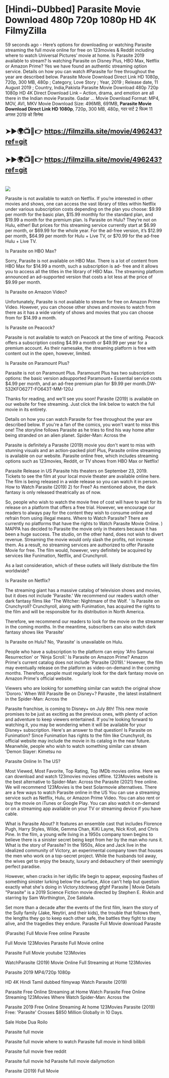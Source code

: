 # [Hindi~DUbbed] Parasite Movie Download 480p 720p 1080p HD 4K FilmyZilla


59 seconds ago - Here’s options for downloading or watching Parasite streaming the full movie online for free on 123movies & Reddit including where to watch Universal Pictures’ movie at home. Is Parasite 2019 available to stream? Is watching Parasite on Disney Plus, HBO Max, Netflix or Amazon Prime? Yes we have found an authentic streaming option service. Details on how you can watch #Parasite for free throughout the year are described below. Parasite Movie Download Direct Link HD 1080p, 720p, 300 MB, 480p ; Category, Love Story ; Year, 2019 ; Release date, 11 August 2019 ; Country, India,Pakista Parasite Movie Download 480p 720p 1080p HD 4K Direct Download Link – Action, drama, and emotion are all there in the Indian movie Parasite. Gadar ...
Movie Download Format: MP4, MOV, AVI, MKV
Movie Download Size: 496MB, 691MB, **Parasite Movie Download Direct Link HD 1080p**, 720p, 300 MB, 480p, गदर पार्ट 2 फिल्म 11 अगस्त 2019 को सिनेमा

## ➤►🌍📺📱👉   https://filmzilla.site/movie/496243?ref=git

## ➤►🌍📺📱👉   https://filmzilla.site/movie/496243?ref=git

#

<img src="https://image.tmdb.org/t/p/w780//8eihUxjQsJ7WvGySkVMC0EwbPAD.jpg" />

Parasite is not available to watch on Netflix. If you’re interested in other movies and shows, one can access the vast library of titles within Netflix under various subscription costs depending on the plan you choose: $9.99 per month for the basic plan, $15.99 monthly for the standard plan, and $19.99 a month for the premium plan. Is Parasite on Hulu? They’re not on Hulu, either! But prices for this streaming service currently start at $6.99 per month, or $69.99 for the whole year. For the ad-free version, it’s $12.99 per month, $64.99 per month for Hulu + Live TV, or $70.99 for the ad-free Hulu + Live TV.

Is Parasite on HBO Max?

Sorry, Parasite is not available on HBO Max. There is a lot of content from HBO Max for $14.99 a month, such a subscription is ad- free and it allows you to access all the titles in the library of HBO Max. The streaming platform announced an ad-supported version that costs a lot less at the price of $9.99 per month.

Is Parasite on Amazon Video?

Unfortunately, Parasite is not available to stream for free on Amazon Prime Video. However, you can choose other shows and movies to watch from there as it has a wide variety of shows and movies that you can choose from for $14.99 a month.

Is Parasite on Peacock?

Parasite is not available to watch on Peacock at the time of writing. Peacock offers a subscription costing $4.99 a month or $49.99 per year for a premium account. As their namesake, the streaming platform is free with content out in the open, however, limited.

Is Parasite on Paramount Plus?

Parasite is not on Paramount Plus. Paramount Plus has two subscription options: the basic version adsupported Paramount+ Essential service costs $4.99 per month, and an ad-free premium plan for $9.99 per month.DW-532KFO627T-FO643T-MM-120J

Thanks for reading, and we'll see you soon! Parasite (2019) is available on our website for free streaming. Just click the link below to watch the full movie in its entirety.

Details on how you can watch Parasite for free throughout the year are described below. If you're a fan of the comics, you won't want to miss this one! The storyline follows Parasite as he tries to find his way home after being stranded on an alien planet. Spider-Man: Across the

Parasite is definitely a Parasite (2019) movie you don't want to miss with stunning visuals and an action-packed plot! Plus, Parasite online streaming is available on our website. Parasite online free, which includes streaming options such as 123movies, Reddit, or TV shows from HBO Max or Netflix!

Parasite Release in US Parasite hits theaters on September 23, 2019. Tickets to see the film at your local movie theater are available online here. The film is being released in a wide release so you can watch it in person. How to Watch Parasite (2019) 2) for Free? As mentioned above, the dark fantasy is only released theatrically as of now.

So, people who wish to watch the movie free of cost will have to wait for its release on a platform that offers a free trial. However, we encourage our readers to always pay for the content they wish to consume online and refrain from using illegal means. Where to Watch Parasite? There are currently no platforms that have the rights to Watch Parasite Movie Online. ) MAPPA has decided to Parasite the movie only in theaters because it has been a huge success. The studio, on the other hand, does not wish to divert revenue. Streaming the movie would only slash the profits, not increase them. As a result, no streaming services are authorized to offer Parasite Movie for free. The film would, however, very definitely be acquired by services like Funimation, Netflix, and Crunchyroll.

As a last consideration, which of these outlets will likely distribute the film worldwide?

Is Parasite on Netflix?

The streaming giant has a massive catalog of television shows and movies, but it does not include 'Parasite.' We recommend our readers watch other dark fantasy films like 'The Witcher: Nightmare of the Wolf. ' Is Parasite on Crunchyroll? Crunchyroll, along with Funimation, has acquired the rights to the film and will be responsible for its distribution in North America.

Therefore, we recommend our readers to look for the movie on the streamer in the coming months. In the meantime, subscribers can also watch dark fantasy shows like 'Parasite'

Is Parasite on Hulu? No, 'Parasite' is unavailable on Hulu.

People who have a subscription to the platform can enjoy 'Afro Samurai Resurrection' or 'Ninja Scroll.' Is Parasite on Amazon Prime? Amazon Prime's current catalog does not include 'Parasite (2019).' However, the film may eventually release on the platform as video-on-demand in the coming months. Therefore, people must regularly look for the dark fantasy movie on Amazon Prime's official website.

Viewers who are looking for something similar can watch the original show 'Dororo.' When Will Parasite Be on Disney+? Parasite , the latest installment in the Spider-Man: Across the

Parasite franchise, is coming to Disney+ on July 8th! This new movie promises to be just as exciting as the previous ones, with plenty of action and adventure to keep viewers entertained. If you're looking forward to watching it, you may be wondering when it will be available for your Disney+ subscription. Here's an answer to that question! Is Parasite on Funimation? Since Funimation has rights to the film like Crunchyroll, its official website may include the movie in its catalog in the near future. Meanwhile, people who wish to watch something similar can stream 'Demon Slayer: Kimetsu no

Parasite Online In The US?

Most Viewed, Most Favorite, Top Rating, Top IMDb movies online. Here we can download and watch 123movies movies offline. 123Movies website is the best alternative to Spider-Man: Across the Parasite (2021) free online. We will recommend 123Movies is the best Solarmovie alternatives. There are a few ways to watch Parasite online in the US You can use a streaming service such as Netflix, Hulu, or Amazon Prime Video. You can also rent or buy the movie on iTunes or Google Play. You can also watch it on-demand or on a streaming app available on your TV or streaming device if you have cable.

What is Parasite About? It features an ensemble cast that includes Florence Pugh, Harry Styles, Wilde, Gemma Chan, KiKi Layne, Nick Kroll, and Chris Pine. In the film, a young wife living in a 1950s company town begins to believe there is a sinister secret being kept from her by the man who runs it. What is the story of Parasite? In the 1950s, Alice and Jack live in the idealized community of Victory, an experimental company town that houses the men who work on a top-secret project. While the husbands toil away, the wives get to enjoy the beauty, luxury and debauchery of their seemingly perfect paradise.

However, when cracks in her idyllic life begin to appear, exposing flashes of something sinister lurking below the surface, Alice can't help but question exactly what she's doing in Victory.tdctewsg gfghf Parasite | Movie Details "Parasite" is a 2019 Science Fiction movie directed by Stephen E. Rivkin and starring by Sam Worthington, Zoe Saldaña.

Set more than a decade after the events of the first film, learn the story of the Sully family (Jake, Neytiri, and their kids), the trouble that follows them, the lengths they go to keep each other safe, the battles they fight to stay alive, and the tragedies they endure. Parasite Full Movie download Parasite

(Parasite) Full Movie Free online Parasite

Full Movie 123Movies Parasite Full Movie online

Parasite Full Movie youtube 123Movies

WatchParasite (2019) Movie Online Full Streaming at Home 123Movies

Parasite 2019 MP4/720p 1080p

HD 4K Hindi Tamil dubbed filmywap Watch Parasite (2019)

Parasite Free Online Streaming at Home Watch Parasite Free Online Streaming 123Movies Where Watch Spider-Man: Across the

Parasite 2019 Free Online Streaming At home 123Movies Parasite (2019) Free: 'Parasite' Crosses $850 Million Globally in 10 Days.

Sale Hobe Dua Roilo

Parasite full movie

Parasite full movie where to watch Parasite full movie in hindi bilibili

Parasite full movie free reddit

Parasite full movie hd Parasite full movie dailymotion

Parasite (2019) Full Movie